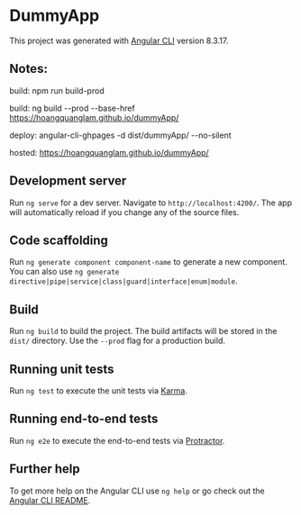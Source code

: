 # DummyApp

This project was generated with [Angular CLI](https://github.com/angular/angular-cli) version 8.3.17.

## Notes:
build: npm run build-prod

build: ng build --prod --base-href https://hoangquanglam.github.io/dummyApp/

deploy: angular-cli-ghpages -d dist/dummyApp/ --no-silent

hosted: https://hoangquanglam.github.io/dummyApp/

## Development server

Run `ng serve` for a dev server. Navigate to `http://localhost:4200/`. The app will automatically reload if you change any of the source files.

## Code scaffolding

Run `ng generate component component-name` to generate a new component. You can also use `ng generate directive|pipe|service|class|guard|interface|enum|module`.

## Build

Run `ng build` to build the project. The build artifacts will be stored in the `dist/` directory. Use the `--prod` flag for a production build.

## Running unit tests

Run `ng test` to execute the unit tests via [Karma](https://karma-runner.github.io).

## Running end-to-end tests

Run `ng e2e` to execute the end-to-end tests via [Protractor](http://www.protractortest.org/).

## Further help

To get more help on the Angular CLI use `ng help` or go check out the [Angular CLI README](https://github.com/angular/angular-cli/blob/master/README.md).
